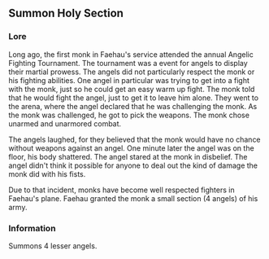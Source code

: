 ﻿## Summon Holy Section

### Lore

Long ago, the first monk in Faehau's service attended the annual Angelic Fighting Tournament. 
The tournament was a event for angels to display their martial prowess.
The angels did not particularly respect the monk or his fighting abilities.
One angel in particular was trying to get into a fight with the monk, just so he could get an easy warm up fight.
The monk told that he would fight the angel, just to get it to leave him alone.
They went to the arena, where the angel declared that he was challenging the monk.
As the monk was challenged, he got to pick the weapons.
The monk chose unarmed and unarmored combat. 

The angels laughed, for they believed that the monk would have no chance without weapons against an angel.
One minute later the angel was on the floor, his body shattered. The angel stared at the monk in disbelief.
The angel didn't think it possible for anyone to deal out the kind of damage the monk did with his fists.

Due to that incident, monks have become well respected fighters in Faehau's plane. Faehau granted the monk a small section (4 angels) of his army.

### Information

Summons 4 lesser angels.
